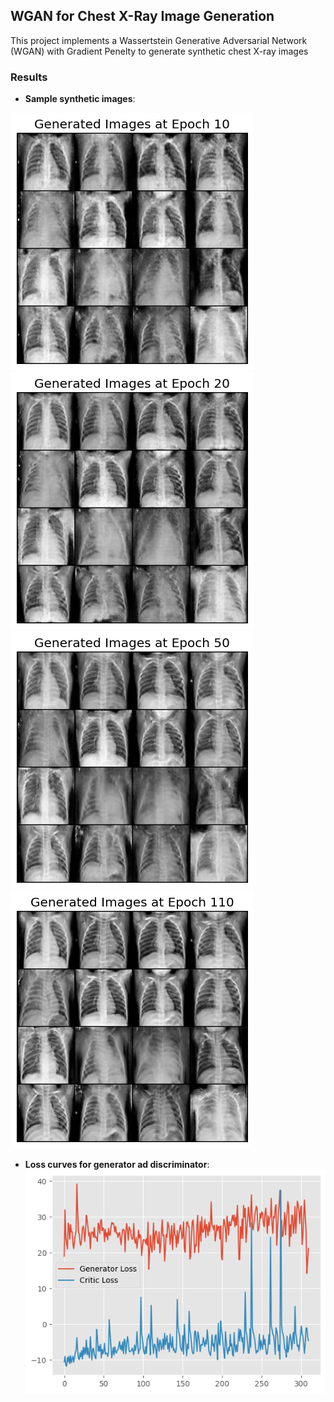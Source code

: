 ## WGAN for Chest X-Ray Image Generation
This project implements a Wassertstein Generative Adversarial Network (WGAN) with Gradient Penelty to generate synthetic chest X-ray images

### Results
- **Sample synthetic images**:

![alt text](assets/fake_epoch_10.png)
![alt text](assets/fake_epoch_20.png)
![alt text](assets/fake_epoch_50.png)
![alt text](assets/fake_epoch_110.png)

- **Loss curves for generator ad discriminator**:
![alt text](assets/loss.png)
